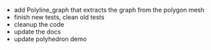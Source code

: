 - add Polyline_graph that extracts the graph from the polygon mesh
- finish new tests, clean old tests
- cleanup the code
- update the docs
- update polyhedron demo